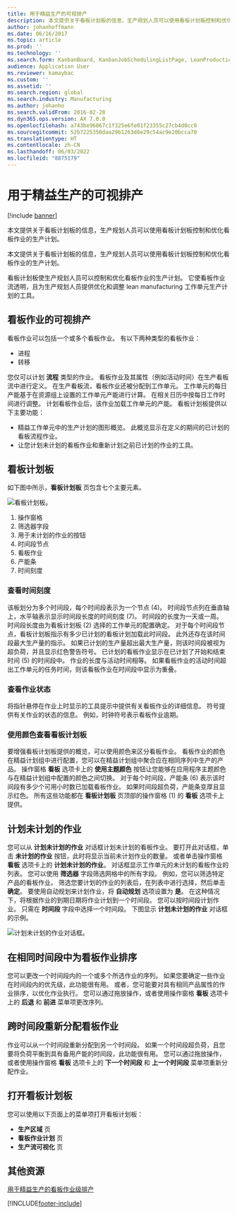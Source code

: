 ```yaml
---
title: 用于精益生产的可视排产
description: 本文提供关于看板计划板的信息，生产规划人员可以使用看板计划板控制和优化看板作业的生产计划。
author: johanhoffmann
ms.date: 06/16/2017
ms.topic: article
ms.prod: ''
ms.technology: ''
ms.search.form: KanbanBoard, KanbanJobSchedulingListPage, LeanProductionFlowVisualization, KanbanBoardUnplannedJobs
audience: Application User
ms.reviewer: kamaybac
ms.custom: ''
ms.assetid: ''
ms.search.region: global
ms.search.industry: Manufacturing
ms.author: johanho
ms.search.validFrom: 2016-02-28
ms.dyn365.ops.version: AX 7.0.0
ms.openlocfilehash: a743be96867c1f325e6fe01f23355c27cb4d0cc0
ms.sourcegitcommit: 52b7225350daa29b1263d8e29c54ac9e20bcca70
ms.translationtype: HT
ms.contentlocale: zh-CN
ms.lasthandoff: 06/03/2022
ms.locfileid: "8875179"
---
```

# <a name="visual-scheduling-for-lean-manufacturing"></a>用于精益生产的可视排产

[!include [banner](../includes/banner.md)]

本文提供关于看板计划板的信息，生产规划人员可以使用看板计划板控制和优化看板作业的生产计划。

本文提供关于看板计划板的信息，生产规划人员可以使用看板计划板控制和优化看板作业的生产计划。

看板计划板使生产规划人员可以控制和优化看板作业的生产计划。 它使看板作业流透明，且为生产规划人员提供优化和调整 lean manufacturing 工作单元生产计划的工具。

## <a name="visual-scheduling-of-kanban-jobs"></a>看板作业的可视排产
看板作业可以包括一个或多个看板作业。 有以下两种类型的看板作业：

-   进程
-   转移

您仅可以计划 **流程** 类型的作业。 看板作业及其属性（例如活动时间）在生产看板流中进行定义。 在生产看板流，看板作业还被分配到工作单元。 工作单元的每日产能基于在资源组上设置的工作单元产能进行计算。 在相关日历中按每日工作时间进行调整。 计划看板作业后，该作业加载工作单元的产能。 看板计划板提供以下主要功能：

-   精益工作单元中的生产计划的图形概览。 此概览显示在定义的期间的已计划的看板流程作业。
-   让您计划未计划的看板作业和重新计划之前已计划的作业的工具。

## <a name="kanban-schedule-board"></a>看板计划板
如下图中所示，**看板计划板** 页包含七个主要元素。 

![看板计划板。](./media/kanban-schedule-board-1024x554.png)
1.  操作窗格
2.  筛选器字段
3.  用于未计划的作业的按钮
4.  时间段节点
5.  看板作业
6.  产能条
7.  时间刻度

### <a name="view-the-time-scale"></a>查看时间刻度

该板划分为多个时间段，每个时间段表示为一个节点 (4)。 时间段节点列在垂直轴上，水平轴表示显示时间段长度的时间刻度 (7)。 时间段的长度为一天或一周。 时间段长度由为看板计划板 (2) 选择的工作单元的配置确定。 对于每个时间段节点，看板计划板指示有多少已计划的看板计划加载此时间段。 此外还存在该时间段最大生产量的指示。 如果已计划的生产量超出最大生产量，则该时间段被视为超负荷，并且显示红色警告符号。 已计划的看板作业显示在已计划了开始和结束时间 (5) 的时间段中。 作业的长度与活动时间相等。 如果看板作业的活动时间超出工作单元的任务时间，则该看板作业在时间段中显示为重叠。

### <a name="view-job-status"></a>查看作业状态

将指针悬停在作业上时显示的工具提示中提供有关看板作业的详细信息。 符号提供有关作业的状态的信息。 例如，时钟符号表示看板作业逾期。

### <a name="use-colors-to-view-the-kanban-schedule-board"></a>使用颜色查看看板计划板

要增强看板计划板提供的概览，可以使用颜色来区分看板作业。 看板作业的颜色在精益计划组中进行配置，您可以在精益计划组中聚合应在相同序列中生产的产品。 操作窗格 **看板** 选项卡上的 **使用主题颜色** 按钮让您能够在应用程序主题颜色与在精益计划组中配置的颜色之间切换。 对于每个时间段，产能条 (6) 表示该时间段有多少个可用小时数已加载看板作业。 如果时间段超负荷，产能条变厚且显示红色。 所有这些功能都在 **看板计划板** 页顶部的操作窗格 (1) 的 **看板** 选项卡上提供。

## <a name="plan-unplanned-jobs"></a>计划未计划的作业
您可以从 **计划未计划的作业** 对话框计划未计划的看板作业。 要打开此对话框，单击 **未计划的作业** 按钮，此时将显示当前未计划作业的数量。 或者单击操作窗格 **看板** 选项卡上的 **计划未计划的作业**。 对话框显示工作单元的未计划的看板作业的列表。 您可以使用 **筛选器** 字段筛选网格中的所有字段。 例如，您可以筛选特定产品的看板作业。 筛选您要计划的作业的列表后，在列表中进行选择，然后单击 **确定**。 要使用自动规划来计划作业，将 **自动规划** 选项设置为 **是**。 在这种情况下，将根据作业的到期日期将作业计划到一个时间段。 您可以按时间段计划作业。 只需在 **时间段** 字段中选择一个时间段。 下图显示 **计划未计划的作业** 对话框的示例。 

![计划未计划的作业对话框。](./media/plan-unplanned-jobs-1024x564.png)

## <a name="sequence-kanban-jobs-within-the-same-period"></a>在相同时间段中为看板作业排序
您可以更改一个时间段内的一个或多个所选作业的序列。 如果您要确定一些作业在时间段内的优先级，此功能很有用。 或者，您可能要对具有相同产品属性的作业排序，以优化作业执行。 您可以通过拖放操作，或者使用操作窗格 **看板** 选项卡上的 **后退** 和 **前进** 菜单项更改序列。

## <a name="reassign-kanban-jobs-across-periods"></a>跨时间段重新分配看板作业
作业可以从一个时间段重新分配到另一个时间段。 如果一个时间段超负荷，且您要将负荷平衡到具有备用产能的时间段，此功能很有用。 您可以通过拖放操作，或者使用操作窗格 **看板** 选项卡上的 **下一个时间段** 和 **上一个时间段** 菜单项重新分配作业。

## <a name="open-the-kanban-schedule-board"></a>打开看板计划板
您可以使用以下页面上的菜单项打开看板计划板：

-   **生产区域** 页
-   **看板作业计划** 页
-   **生产流可视化** 页


## <a name="additional-resources"></a>其他资源

[用于精益生产的看板作业级排产](lean-manufacturing-kanban-job-scheduling.md)



[!INCLUDE[footer-include](../../includes/footer-banner.md)]